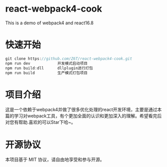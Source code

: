 # react-webpack4-cook
This is a demo of webpack4 and react16.8 
# 快速开始
```javascript
git clone https://github.com/Z6T/react-webpack4-cook.git 
npm run dev            开发模式启动项目
npm run build:dll      dllplugin进行打包
npm run build          生产模式打包项目
```
# 项目介绍
这是一个依赖于webpack4并做了很多优化处理的react开发环境，主要是通过本篇的学习对webpack工具，有个更加全面的认识和更加深入的理解。希望看完后对您有帮助.喜欢的可以Star下哈~。
# 开源协议
本项目基于 MIT 协议，请自由地享受和参与开源。
